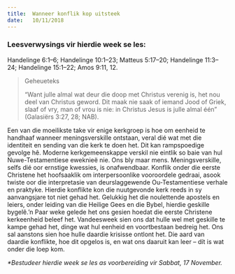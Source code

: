 ```yaml
---
title:  Wanneer konflik kop uitsteek
date:   10/11/2018
---
```


### Leesverwysings vir hierdie week se les:  
Handelinge 6:1–6; Handelinge 10:1–23; Matteus 5:17–20; Handelinge 11:3–24; Handelinge 15:1–22; Amos 9:11, 12. 

> <p>Geheueteks</p> 
> “Want julle almal wat deur die doop met Christus verenig is, het nou deel van Christus geword. Dit maak nie saak of iemand Jood of Griek, slaaf of vry, man of vrou is nie: in Christus Jesus is julle almal één” (Galasiërs 3:27, 28; NAB).

Een van die moeilikste take vir enige kerkgroep is hoe om eenheid te handhaaf wanneer meningsverskille ontstaan, veral dié wat met die identiteit en sending van die kerk te doen het. Dit kan rampspoedige gevolge hê. Moderne kerkgemeenskappe verskil nie eintlik so baie van hul Nuwe-Testamentiese eweknieë nie. Ons bly maar mens. Meningsverskille, selfs dié oor ernstige kwessies, is onafwendbaar. Konflik onder die eerste Christene het hoofsaaklik om interpersoonlike vooroordele gedraai, asook twiste oor die interpretasie van deurslaggewende Ou-Testamentiese verhale en praktyke. Hierdie konflikte kon die nuutgevonde kerk reeds in sy aanvangsjare tot niet gehad het. Gelukkig het die noulettende apostels en leiers, onder leiding van die Heilige Gees en die Bybel, hierdie geskille bygelê.’n Paar weke gelede het ons gesien hoedat die eerste Christene kerkeenheid beleef het. Vandeesweek sien ons dat hulle wel met geskille te kampe gehad het, dinge wat hul eenheid en voortbestaan bedreig het. Ons sal aanstons sien hoe hulle daardie krisisse ontlont het. Die aard van daardie konflikte, hoe dit opgelos is, en wat ons daaruit kan leer – dít is wat onder die loep kom. 

_*Bestudeer hierdie week se les as voorbereiding vir Sabbat, 17 November._